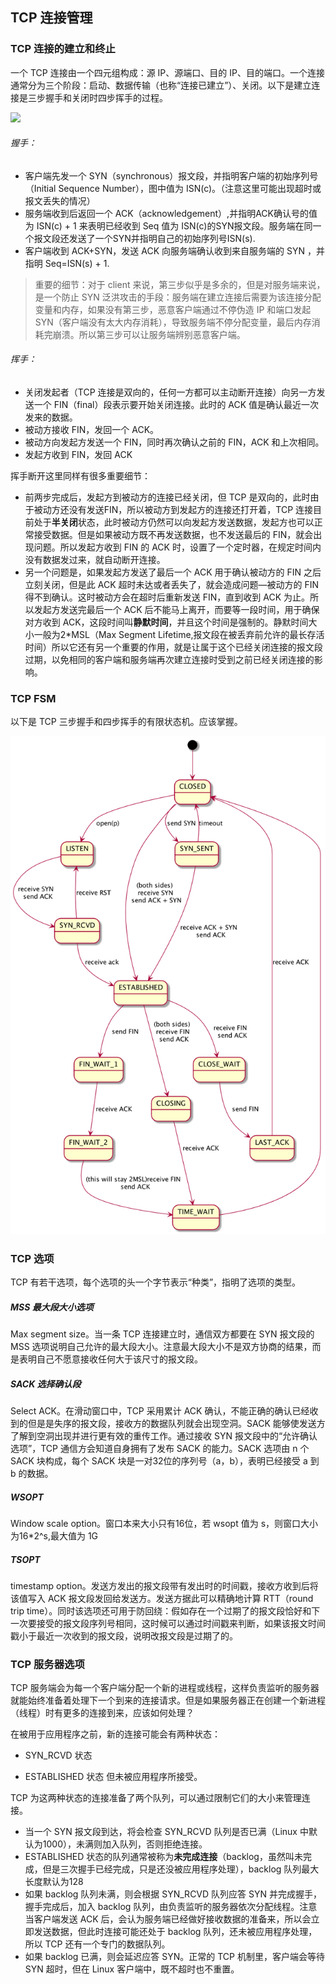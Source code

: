 ## TCP 连接管理

### TCP 连接的建立和终止

一个 TCP 连接由一个四元组构成：源 IP、源端口、目的 IP、目的端口。一个连接通常分为三个阶段：启动、数据传输（也称“连接已建立”）、关闭。以下是建立连接是三步握手和关闭时四步挥手的过程。

![](https://notes.shichao.io/tcpv1/figure_13-1.png)

###### 握手：

* 客户端先发一个 SYN（synchronous）报文段，并指明客户端的初始序列号（Initial Sequence Number），图中值为 ISN(c)。（注意这里可能出现超时或报文丢失的情况）
* 服务端收到后返回一个 ACK（acknowledgement）,并指明ACK确认号的值为 ISN(c) + 1 来表明已经收到 Seq 值为 ISN(c)的SYN报文段。服务端在同一个报文段还发送了一个SYN并指明自己的初始序列号ISN(s).
* 客户端收到 ACK+SYN，发送 ACK 向服务端确认收到来自服务端的 SYN ，并指明 Seq=ISN(s) + 1.

> 重要的细节：对于 client 来说，第三步似乎是多余的，但是对服务端来说，是一个防止 SYN 泛洪攻击的手段：服务端在建立连接后需要为该连接分配变量和内存，如果没有第三步，恶意客户端通过不停伪造 IP 和端口发起 SYN（客户端没有太大内存消耗），导致服务端不停分配变量，最后内存消耗完崩溃。所以第三步可以让服务端辨别恶意客户端。

###### 挥手：

* 关闭发起者（TCP 连接是双向的，任何一方都可以主动断开连接）向另一方发送一个 FIN（final）段表示要开始关闭连接。此时的 ACK 值是确认最近一次发来的数据。
* 被动方接收 FIN，发回一个 ACK。
* 被动方向发起方发送一个 FIN，同时再次确认之前的 FIN，ACK 和上次相同。
* 发起方收到 FIN，发回 ACK

挥手断开这里同样有很多重要细节：

- 前两步完成后，发起方到被动方的连接已经关闭，但 TCP 是双向的，此时由于被动方还没有发送FIN，所以被动方到发起方的连接还打开着，TCP 连接目前处于**半关闭**状态，此时被动方仍然可以向发起方发送数据，发起方也可以正常接受数据。但是如果被动方既不再发送数据，也不发送最后的 FIN，就会出现问题。所以发起方收到 FIN 的 ACK 时，设置了一个定时器，在规定时间内没有数据发过来，就自动断开连接。
- 另一个问题是，如果发起方发送了最后一个 ACK 用于确认被动方的 FIN 之后立刻关闭，但是此 ACK 超时未达或者丢失了，就会造成问题—被动方的 FIN 得不到确认。这时被动方会在超时后重新发送 FIN，直到收到 ACK 为止。所以发起方发送完最后一个 ACK 后不能马上离开，而要等一段时间，用于确保对方收到 ACK，这段时间叫**静默时间**，并且这个时间是强制的。静默时间大小一般为2*MSL（Max Segment Lifetime,报文段在被丢弃前允许的最长存活时间）所以它还有另一个重要的作用，就是让属于这个已经关闭连接的报文段过期，以免相同的客户端和服务端再次建立连接时受到之前已经关闭连接的影响。

### TCP FSM

以下是 TCP 三步握手和四步挥手的有限状态机。应该掌握。

![](./images/tcp_state.png)


### TCP 选项

TCP 有若干选项，每个选项的头一个字节表示“种类”，指明了选项的类型。

##### MSS 最大段大小选项

Max segment size。当一条 TCP 连接建立时，通信双方都要在 SYN 报文段的 MSS 选项说明自己允许的最大段大小。注意最大段大小不是双方协商的结果，而是表明自己不愿意接收任何大于该尺寸的报文段。

##### SACK 选择确认段

Select ACK。在滑动窗口中，TCP 采用累计 ACK 确认，不能正确的确认已经收到的但是是失序的报文段，接收方的数据队列就会出现空洞。SACK 能够使发送方了解到空洞出现并进行更有效的重传工作。通过接收 SYN 报文段中的“允许确认选项”，TCP 通信方会知道自身拥有了发布 SACK 的能力。SACK 选项由 n 个 SACK 块构成，每个 SACK 块是一对32位的序列号（a，b），表明已经接受 a 到 b 的数据。

##### WSOPT 

Window scale option。窗口本来大小只有16位，若 wsopt 值为 s，则窗口大小为16*2^s,最大值为 1G

##### TSOPT

timestamp option。发送方发出的报文段带有发出时的时间戳，接收方收到后将该值写入 ACK 报文段发回给发送方。发送方据此可以精确地计算 RTT（round trip time）。同时该选项还可用于防回绕：假如存在一个过期了的报文段恰好和下一次要接受的报文段序列号相同，这时候可以通过时间戳来判断，如果该报文时间戳小于最近一次收到的报文段，说明改报文段是过期了的。



### TCP 服务器选项

TCP 服务端会为每一个客户端分配一个新的进程或线程，这样负责监听的服务器就能始终准备着处理下一个到来的连接请求。但是如果服务器正在创建一个新进程（线程）时有更多的连接到来，应该如何处理？

在被用于应用程序之前，新的连接可能会有两种状态：

- SYN_RCVD 状态

- ESTABLISHED 状态 但未被应用程序所接受。

TCP 为这两种状态的连接准备了两个队列，可以通过限制它们的大小来管理连接。

* 当一个 SYN 报文段到达，将会检查 SYN_RCVD 队列是否已满（Linux 中默认为1000），未满则加入队列，否则拒绝连接。
* ESTABLISHED 状态的队列通常被称为**未完成连接**（backlog，虽然叫未完成，但是三次握手已经完成，只是还没被应用程序处理），backlog 队列最大长度默认为128
* 如果 backlog 队列未满，则会根据 SYN_RCVD 队列应答 SYN 并完成握手，握手完成后，加入 backlog 队列，由负责监听的服务器依次分配线程。注意当客户端发送 ACK 后，会认为服务端已经做好接收数据的准备来，所以会立即发送数据，但此时连接可能还处于 backlog 队列，还未被应用程序处理，所以 TCP 还有一个专门的数据队列。
* 如果 backlog 已满，则会延迟应答 SYN。正常的 TCP 机制里，客户端会等待 SYN 超时，但在 Linux 客户端中，既不超时也不重置。
